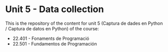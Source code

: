 # Unit 5 - Data collection

This is the repository of the content for unit 5 (Captura de dades en Python / Captura de datos en Python) of the course:
* 22.401 - Fonaments de Programació
* 22.501 - Fundamentos de Programación


